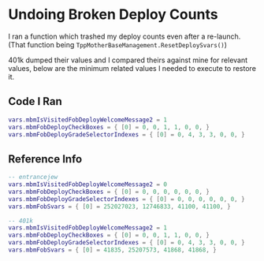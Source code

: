 # Undoing Broken Deploy Counts

I ran a function which trashed my deploy counts even after a re-launch. (That function being `TppMotherBaseManagement.ResetDeploySvars()`)

401k dumped their values and I compared theirs against mine for relevant values, below are the minimum related values I needed to execute to restore it.

## Code I Ran

```lua
vars.mbmIsVisitedFobDeployWelcomeMessage2 = 1
vars.mbmFobDeployCheckBoxes = { [0] = 0, 0, 1, 1, 0, 0, }
vars.mbmFobDeployGradeSelectorIndexes = { [0] = 0, 4, 3, 3, 0, 0, }
```

## Reference Info

```lua
-- entrancejew
vars.mbmIsVisitedFobDeployWelcomeMessage2 = 0
vars.mbmFobDeployCheckBoxes = { [0] = 0, 0, 0, 0, 0, 0, }
vars.mbmFobDeployGradeSelectorIndexes = { [0] = 0, 0, 0, 0, 0, 0, }
vars.mbmFobSvars = { [0] = 252027023, 12746833, 41100, 41100, }
```

```lua
-- 401k
vars.mbmIsVisitedFobDeployWelcomeMessage2 = 1
vars.mbmFobDeployCheckBoxes = { [0] = 0, 0, 1, 1, 0, 0, }
vars.mbmFobDeployGradeSelectorIndexes = { [0] = 0, 4, 3, 3, 0, 0, }
vars.mbmFobSvars = { [0] = 41835, 25207573, 41868, 41868, }
```
